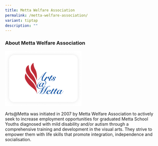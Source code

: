 ```yaml
---
title: Metta Welfare Association
permalink: /metta-welfare-association/
variant: tiptap
description: ""
---
```

<h3>About Metta Welfare Association</h3>
<p></p>
<div class="isomer-image-wrapper">
<img style="width: 50%;" height="auto" width="100%" alt="" src="/images/Partners_metta.png">
</div>
<p>Arts@Metta was initiated in 2007 by Metta Welfare Association to actively
seek to increase employment opportunities for graduated Metta School Youths
diagnosed with mild disability and/or autism through a comprehensive training
and development in the visual arts. They strive to empower them with life
skills that promote integration, independence and socialisation.</p>
<p></p>
<p></p>